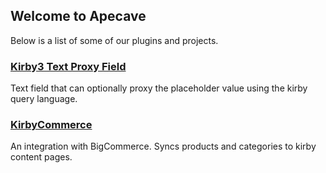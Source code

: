 ## Welcome to Apecave

Below is a list of some of our plugins and projects.

### [Kirby3 Text Proxy Field](https://github.com/apecave/kirby3-text-proxy-field)

Text field that can optionally proxy the placeholder value using the kirby query language.


### [KirbyCommerce](https://github.com/apecave/KirbyCommerce)

An integration with BigCommerce.  Syncs products and categories to kirby content pages.

